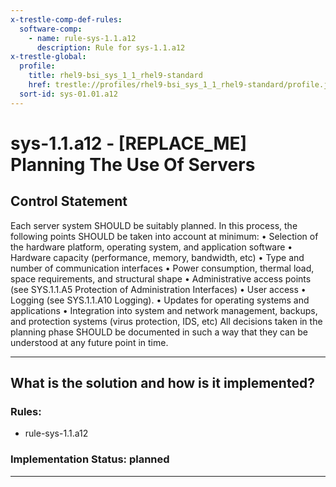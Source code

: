 ```yaml
---
x-trestle-comp-def-rules:
  software-comp:
    - name: rule-sys-1.1.a12
      description: Rule for sys-1.1.a12
x-trestle-global:
  profile:
    title: rhel9-bsi_sys_1_1_rhel9-standard
    href: trestle://profiles/rhel9-bsi_sys_1_1_rhel9-standard/profile.json
  sort-id: sys-01.01.a12
---
```


# sys-1.1.a12 - \[REPLACE_ME\] Planning The Use Of Servers

## Control Statement

Each server system SHOULD be suitably planned. In this process, the following points
SHOULD be taken into account at minimum:
• Selection of the hardware platform, operating system, and application software
• Hardware capacity (performance, memory, bandwidth, etc)
• Type and number of communication interfaces
• Power consumption, thermal load, space requirements, and structural shape
• Administrative access points (see SYS.1.1.A5 Protection of Administration Interfaces)
• User access
• Logging (see SYS.1.1.A10 Logging).
• Updates for operating systems and applications
• Integration into system and network management, backups, and protection systems
(virus protection, IDS, etc)
All decisions taken in the planning phase SHOULD be documented in such a way that they can
be understood at any future point in time.

______________________________________________________________________

## What is the solution and how is it implemented?

<!-- For implementation status enter one of: implemented, partial, planned, alternative, not-applicable -->

<!-- Note that the list of rules under ### Rules: is read-only and changes will not be captured after assembly to JSON -->

<!-- Add control implementation description here for control: sys-1.1.a12 -->

### Rules:

  - rule-sys-1.1.a12

### Implementation Status: planned

______________________________________________________________________
